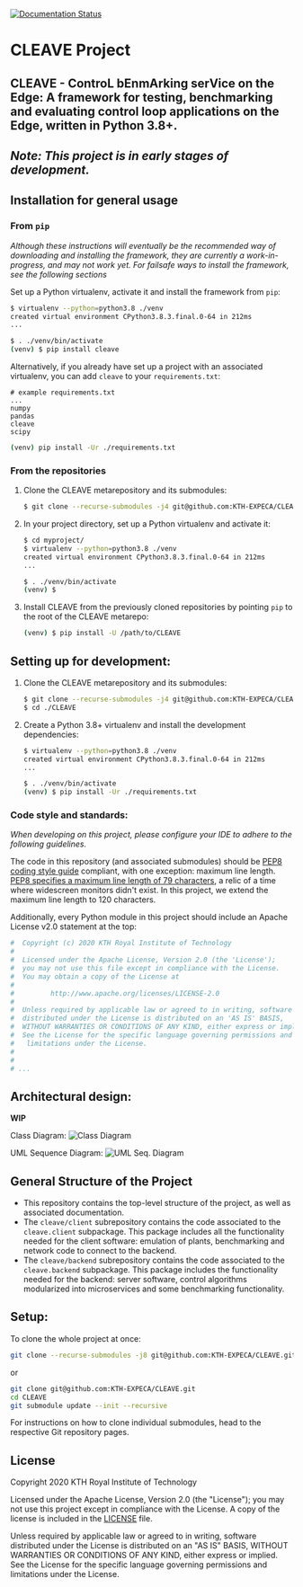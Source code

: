 [![Documentation Status](https://readthedocs.org/projects/cleave/badge/?version=latest)](https://cleave.readthedocs.io/en/latest/?badge=latest)

# CLEAVE Project

CLEAVE - ControL bEnmArking serVice on the Edge: A framework for testing, benchmarking and evaluating control loop applications on the Edge, written in Python 3.8+.
---
*Note: This project is in early stages of development.*
---

## Installation for general usage
### From `pip`

*Although these instructions will eventually be the recommended way of downloading and installing the framework, they are currently a work-in-progress, and may not work yet. For failsafe ways to install the framework, see the following sections*

Set up a Python virtualenv, activate it and install the framework from `pip`:

```bash
$ virtualenv --python=python3.8 ./venv
created virtual environment CPython3.8.3.final.0-64 in 212ms
...

$ . ./venv/bin/activate
(venv) $ pip install cleave
```

Alternatively, if you already have set up a project with an associated virtualenv, you can add `cleave` to your `requirements.txt`:

```text
# example requirements.txt
...
numpy
pandas
cleave
scipy
```

```bash
(venv) pip install -Ur ./requirements.txt
```

### From the repositories

1. Clone the CLEAVE metarepository and its submodules:

    ```bash
    $ git clone --recurse-submodules -j4 git@github.com:KTH-EXPECA/CLEAVE.git
    ```
2. In your project directory, set up a Python virtualenv and activate it:

    ```bash
    $ cd myproject/
    $ virtualenv --python=python3.8 ./venv
    created virtual environment CPython3.8.3.final.0-64 in 212ms
    ...
    
    $ . ./venv/bin/activate
   (venv) $
    ```
 3. Install CLEAVE from the previously cloned repositories by pointing `pip` to the root of the CLEAVE metarepo:
    
    ```bash
    (venv) $ pip install -U /path/to/CLEAVE
    ```

## Setting up for development:

1. Clone the CLEAVE metarepository and its submodules:
   ```bash
   $ git clone --recurse-submodules -j4 git@github.com:KTH-EXPECA/CLEAVE.git
   $ cd ./CLEAVE
   ```

2.  Create a Python 3.8+ virtualenv and install the development dependencies:
    
    ```bash
    $ virtualenv --python=python3.8 ./venv
    created virtual environment CPython3.8.3.final.0-64 in 212ms
    ...
    
    $ . ./venv/bin/activate
    (venv) $ pip install -Ur ./requirements.txt
    ```
### Code style and standards:

*When developing on this project, please configure your IDE to adhere to the following guidelines.*

The code in this repository (and associated submodules) should be [PEP8 coding style guide](https://pep8.org/) compliant, with one exception: maximum line length. 
[PEP8 specifies a maximum line length of 79 characters](https://pep8.org/#maximum-line-length), a relic of a time where widescreen monitors didn't exist. In this project, we extend the maximum line length to 120 characters.

Additionally, every Python module in this project should include an Apache License v2.0 statement at the top:

```python
#  Copyright (c) 2020 KTH Royal Institute of Technology
#
#  Licensed under the Apache License, Version 2.0 (the 'License');
#  you may not use this file except in compliance with the License.
#  You may obtain a copy of the License at
#
#         http://www.apache.org/licenses/LICENSE-2.0
#
#  Unless required by applicable law or agreed to in writing, software
#  distributed under the License is distributed on an 'AS IS' BASIS,
#  WITHOUT WARRANTIES OR CONDITIONS OF ANY KIND, either express or implied.
#  See the License for the specific language governing permissions and
#   limitations under the License.
# 
#
# ...
```


## Architectural design:

**WIP**

Class Diagram: 
![Class Diagram](design/CLEAVE_CLASS.png)

UML Sequence Diagram: 
![UML Seq. Diagram](design/CLEAVE_UML.png)

## General Structure of the Project

- This repository contains the top-level structure of the project, as well as associated documentation.
- The `cleave/client` subrepository contains the code associated to the `cleave.client` subpackage. This package includes all the functionality needed for the client software: emulation of plants, benchmarking and network code to connect to the backend.
- The `cleave/backend` subrepository contains the code associated to the `cleave.backend` subpackage. This package includes the functionality needed for the backend: server software, control algorithms modularized into microservices and some benchmarking functionality.


## Setup:

To clone the whole project at once:

```bash
git clone --recurse-submodules -j8 git@github.com:KTH-EXPECA/CLEAVE.git
```

or 

```bash
git clone git@github.com:KTH-EXPECA/CLEAVE.git
cd CLEAVE
git submodule update --init --recursive
```

For instructions on how to clone individual submodules, head to the respective Git repository pages.

## License

Copyright 2020 KTH Royal Institute of Technology

Licensed under the Apache License, Version 2.0 (the "License"); you may not use this project except in compliance with the License. A copy of the license is included in the [LICENSE](LICENSE) file.

Unless required by applicable law or agreed to in writing, software distributed under the License is distributed on an "AS IS" BASIS, WITHOUT WARRANTIES OR CONDITIONS OF ANY KIND, either express or implied. See the License for the specific language governing permissions and limitations under the License.
